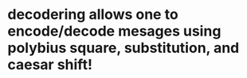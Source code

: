 # decodering allows one to encode/decode mesages using polybius square, substitution, and caesar shift!
